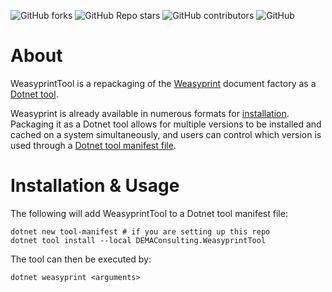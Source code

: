 ![GitHub forks](https://img.shields.io/github/forks/demaconsulting/WeasyprintTool?style=plastic)
![GitHub Repo stars](https://img.shields.io/github/stars/demaconsulting/WeasyprintTool?style=plastic)
![GitHub contributors](https://img.shields.io/github/contributors/demaconsulting/WeasyprintTool?style=plastic)
![GitHub](https://img.shields.io/github/license/demaconsulting/WeasyprintTool?style=plastic)

# About

WeasyprintTool is a repackaging of the [Weasyprint](https://weasyprint.org/) document factory as a [Dotnet tool](https://learn.microsoft.com/en-us/dotnet/core/tools/global-tools).

Weasyprint is already available in numerous formats for [installation](https://doc.courtbouillon.org/weasyprint/stable/first_steps.html#installation).
Packaging it as a Dotnet tool allows for multiple versions to be installed and cached on a system
simultaneously, and users can control which version is used through a
[Dotnet tool manifest file](https://learn.microsoft.com/en-us/dotnet/core/tools/global-tools#install-a-local-tool).


# Installation & Usage

The following will add WeasyprintTool to a Dotnet tool manifest file:

```
dotnet new tool-manifest # if you are setting up this repo
dotnet tool install --local DEMAConsulting.WeasyprintTool
```

The tool can then be executed by:

```
dotnet weasyprint <arguments>
```